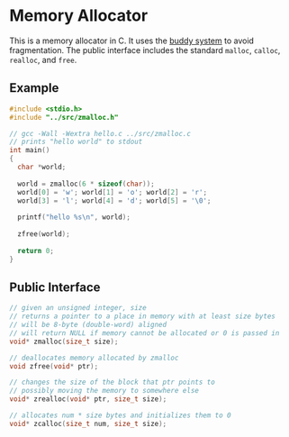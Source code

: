 # Memory Allocator

This is a memory allocator in C. It uses the [buddy system](https://en.wikipedia.org/wiki/Buddy_memory_allocation)
to avoid fragmentation. The public interface includes the standard `malloc`, `calloc`, `realloc`, and `free`.

## Example
```c
#include <stdio.h>
#include "../src/zmalloc.h"

// gcc -Wall -Wextra hello.c ../src/zmalloc.c
// prints "hello world" to stdout
int main()
{
  char *world;
  
  world = zmalloc(6 * sizeof(char));
  world[0] = 'w'; world[1] = 'o'; world[2] = 'r';
  world[3] = 'l'; world[4] = 'd'; world[5] = '\0';
  
  printf("hello %s\n", world);
  
  zfree(world);
  
  return 0;
}
```

## Public Interface
```c
// given an unsigned integer, size
// returns a pointer to a place in memory with at least size bytes
// will be 8-byte (double-word) aligned
// will return NULL if memory cannot be allocated or 0 is passed in
void* zmalloc(size_t size);

// deallocates memory allocated by zmalloc
void zfree(void* ptr);

// changes the size of the block that ptr points to
// possibly moving the memory to somewhere else
void* zrealloc(void* ptr, size_t size);

// allocates num * size bytes and initializes them to 0
void* zcalloc(size_t num, size_t size);
```
